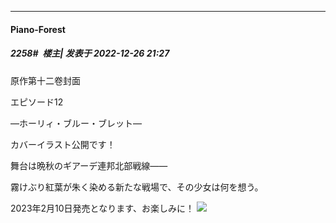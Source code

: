 

*****

####  Piano-Forest  
##### 2258#         楼主| 发表于 2022-12-26 21:27

原作第十二卷封面

エピソード12

―ホーリィ・ブルー・ブレット―

カバーイラスト公開です！

舞台は晩秋のギアーデ連邦北部戦線――

霧けぶり紅葉が朱く染める新たな戦場で、その少女は何を想う。

2023年2月10日発売となります、お楽しみに！
<img src="https://p.sda1.dev/9/2a6b0e29fc5a8301a34a39e1cf504ef4/20221226_171542.jpg" referrerpolicy="no-referrer">


